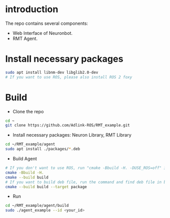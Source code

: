# introduction

The repo contains several components:

* Web Interface of Neuronbot.
* RMT Agent.

# Install necessary packages

```bash
sudo apt install libnm-dev libglib2.0-dev
# If you want to use ROS, please also install ROS 2 foxy
```

# Build

* Clone the repo

```bash
cd ~
git clone https://github.com/Adlink-ROS/RMT_example.git
```

* Install necessary packages: Neuron Library, RMT Library

```bash
cd ~/RMT_example/agent
sudo apt install ./packages/*.deb
```

* Build Agent

```bash
# If you don't want to use ROS, run "cmake -Bbuild -H. -DUSE_ROS=off" instead
cmake -Bbuild -H.
cmake --build build
# If you want to build deb file, run the command and find deb file in build folder
cmake --build build --target package
```

* Run

```bash
cd ~/RMT_example/agent/build
sudo ./agent_example --id <your_id>
```
